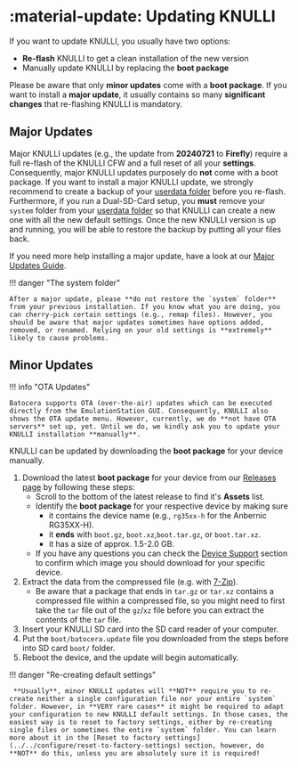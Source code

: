 #  :material-update: Updating KNULLI

If you want to update KNULLI, you usually have two options:

* **Re-flash** KNULLI to get a clean installation of the new version
* Manually update KNULLI by replacing the **boot package**

Please be aware that only **minor updates** come with a **boot package**. If you want to install a **major update**, it usually contains so many **significant changes** that re-flashing KNULLI is mandatory.

## Major Updates

Major KNULLI updates (e.g., the update from **20240721** to **Firefly**) require a full re-flash of the KNULLI CFW and a full reset of all your **settings**. Consequently, major KNULLI updates purposely do **not** come with a boot package. If you want to install a major KNULLI update, we strongly recommend to create a backup of your [userdata folder](../add-games/game-storage) before you re-flash. Furthermore, if you run a Dual-SD-Card setup, you **must** remove your `system` folder from your [userdata folder](../add-games/game-storage) so that KNULLI can create a new one with all the new default settings. Once the new KNULLI version is up and running, you will be able to restore the backup by putting all your files back.

If you need more help installing a major update, have a look at our [Major Updates Guide](../../guides/major-updates).

!!! danger "The system folder"

    After a major update, please **do not restore the `system` folder** from your previous installation. If you know what you are doing, you can cherry-pick certain settings (e.g., remap files). However, you should be aware that major updates sometimes have options added, removed, or renamed. Relying on your old settings is **extremely** likely to cause problems.

## Minor Updates

!!! info "OTA Updates"

    Batocera supports OTA (over-the-air) updates which can be executed directly from the EmulationStation GUI. Consequently, KNULLI also shows the OTA update menu. However, currently, we do **not have OTA servers** set up, yet. Until we do, we kindly ask you to update your KNULLI installation **manually**.

KNULLI can be updated by downloading the **boot package** for your device manually.

1. Download the latest **boot package** for your device from our [Releases page](https://github.com/knulli-cfw/distribution/releases/latest) by following these steps:
    * Scroll to the bottom of the latest release to find it's **Assets** list.
    * Identify the **boot package** for your respective device by making sure
        * it contains the device name (e.g., `rg35xx-h` for the Anbernic RG35XX-H).
        * it **ends** with `boot.gz`, `boot.xz`,`boot.tar.gz`, or `boot.tar.xz`.
        * it has a size of approx. 1.5-2.0 GB.
    * If you have any questions you can check the [Device Support](../devices/index.md) section to confirm which image you should download for your specific device.
2. Extract the data from the compressed file (e.g. with [7-Zip](https://7-zip.org/)).
    * Be aware that a package that ends in `tar.gz` or `tar.xz` contains a compressed file within a compressed file, so you might need to first take the `tar` file out of the `gz`/`xz` file before you can extract the contents of the `tar` file.
3. Insert your KNULLI SD card into the SD card reader of your computer.
4. Put the `boot/batocera.update` file you downloaded from the steps before into SD card `boot/` folder.
5. Reboot the device, and the update will begin automatically.

!!! danger "Re-creating default settings"

     **Usually**, minor KNULLI updates will **NOT** require you to re-create neither a single configuration file nor your entire `system` folder. However, in **VERY rare cases** it might be required to adapt your configuration to new KNULLI default settings. In those cases, the easiest way is to reset to factory settings, either by re-creating single files or sometimes the entire `system` folder. You can learn more about it in the [Reset to factory settings](../../configure/reset-to-factory-settings) section, however, do **NOT** do this, unless you are absolutely sure it is required!
